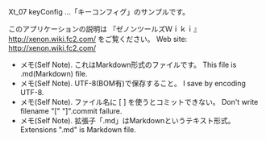 ﻿Xt_07 keyConfig …「キーコンフィグ」のサンプルです。









このアプリケーションの説明は 『ゼノンツールズＷｉｋｉ』 http://xenon.wiki.fc2.com/ をご覧ください。
Web site: http://xenon.wiki.fc2.com/

* メモ(Self Note). これはMarkdown形式のファイルです。 This file is .md(Markdown) file.
* メモ(Self Note). UTF-8(BOM有)で保存すること。 I save by encoding UTF-8.
* メモ(Self Note). ファイル名に [ ] を使うとコミットできない。 Don't write filename "[" "]".commit failure.
* メモ(Self Note). 拡張子「.md」はMarkdownというテキスト形式。 Extensions ".md" is Markdown file.
